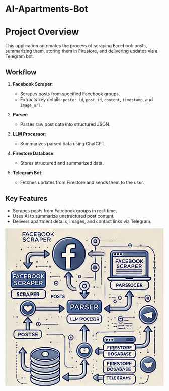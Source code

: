 # AI-Apartments-Bot

# Project Overview

This application automates the process of scraping Facebook posts, summarizing them, storing them in Firestore, and delivering updates via a Telegram bot.

## Workflow

1. **Facebook Scraper**:
   - Scrapes posts from specified Facebook groups.
   - Extracts key details: `poster_id`, `post_id`, `content`, `timestamp`, and `image_url`.

2. **Parser**:
   - Parses raw post data into structured JSON.

3. **LLM Processor**:
   - Summarizes parsed data using ChatGPT.

4. **Firestore Database**:
   - Stores structured and summarized data.

5. **Telegram Bot**:
   - Fetches updates from Firestore and sends them to the user.

## Key Features

- Scrapes posts from Facebook groups in real-time.
- Uses AI to summarize unstructured post content.
- Delivers apartment details, images, and contact links via Telegram.

![Workflow Diagram](./workflow_diagram.png)